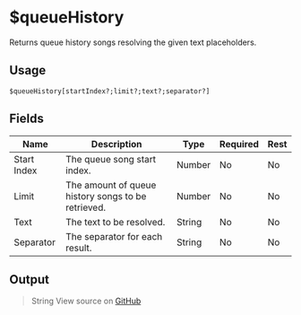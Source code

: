 # $queueHistory
Returns queue history songs resolving the given text placeholders.
## Usage
```
$queueHistory[startIndex?;limit?;text?;separator?]
```
## Fields
|    Name     |                    Description                     |  Type  | Required | Rest |
|-------------|----------------------------------------------------|--------|----------|------|
| Start Index | The queue song start index.                        | Number | No       | No   |
| Limit       | The amount of queue history songs to be retrieved. | Number | No       | No   |
| Text        | The text to be resolved.                           | String | No       | No   |
| Separator   | The separator for each result.                     | String | No       | No   |

## Output
> String
View source on [GitHub](https://github.com/Cyberghxst/forgemusic/blob/dev/src/natives/queueHistory.ts)